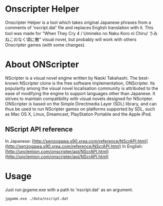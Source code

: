 ﻿# Onscripter Helper

Onscripter Helper is a tool which takes original Japanese phrases from a comments of 'nscript.dat' file and replaces English translation with it.
This tool was made for "When They Cry 4 / Umineko no Naku Koro ni Chiru/ うみねこのなく頃に散" visual novel, but probably will work with others Onscripter games (with some changes).

# About ONScripter

NScripter is a visual novel engine written by Naoki Takahashi.
The best-known NScripter clone is the free software implementation, ONScripter. Its popularity among the visual novel localisation community is attributed to the ease of modifying the engine to support languages other than Japanese. It strives to maintain compatibility with visual novels designed for NScripter.
ONScripter is based on the Simple Directmedia Layer (SDL) library, and can thus be used to run NScripter games on platforms supported by SDL, such as Mac OS X, Linux, Dreamcast, PlayStation Portable and the Apple iPod.

## NScript API reference
In Japanese: [http://senzogawa.s90.xrea.com/reference/NScrAPI.html](http://senzogawa.s90.xrea.com/reference/NScrAPI.html)
In English: [http://unclemion.com/onscripter/api/NScrAPI.html](http://unclemion.com/onscripter/api/NScrAPI.html)

# Usage

Just run jpgame.exe with a path to 'nscript.dat' as an argument.

 ```
jpgame.exe ./data/nscript.dat
 ```